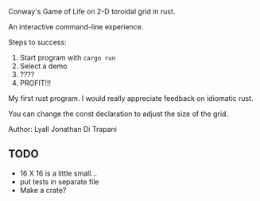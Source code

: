 Conway's Game of Life on 2-D toroidal grid in rust.

An interactive command-line experience.

Steps to success:

1. Start program with `cargo run`
2. Select a demo
3. ????
4. PROFIT!!!

My first rust program.  I would really appreciate feedback on idiomatic rust.

You can change the const declaration to adjust the size of the grid.

Author: Lyall Jonathan Di Trapani

TODO
----

- 16 X 16 is a little small...
- put tests in separate file
- Make a crate?
